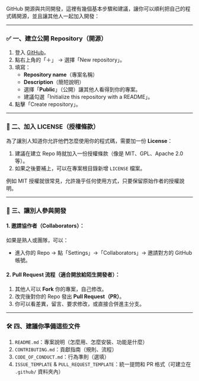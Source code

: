 GitHub 開源與共同開發，這裡有幾個基本步驟和建議，讓你可以順利把自己的程式碼開源，並且讓其他人一起加入開發：

---

### ✅ 一、建立公開 Repository（開源）

1. 登入 [GitHub](https://github.com/)。
2. 點右上角的「＋」 → 選擇「New repository」。
3. 填寫：
   - **Repository name**（專案名稱）
   - **Description**（簡短說明）
   - 選擇「**Public**」（公開）讓其他人看得到你的專案。
   - 建議勾選「Initialize this repository with a README」。
4. 點擊「Create repository」。

---

### 📄 二、加入 LICENSE（授權條款）

為了讓別人知道你允許他們怎麼使用你的程式碼，需要加一份 **License**：

1. 建議在建立 Repo 時就加入一份授權條款（像是 MIT、GPL、Apache 2.0 等）。
2. 如果之後要補上，可以在專案根目錄新增 `LICENSE` 檔案。

例如 MIT 授權就很常見，允許幾乎任何使用方式，只要保留原始作者的授權說明。

---

### 👥 三、讓別人參與開發

#### 1. 邀請協作者（Collaborators）：
如果是熟人或團隊，可以：
- 進入你的 Repo → 點「Settings」→「Collaborators」→ 邀請對方的 GitHub 帳號。

#### 2. Pull Request 流程（適合開放給陌生開發者）：
1. 其他人可以 **Fork** 你的專案，自己修改。
2. 改完後對你的 Repo 發出 **Pull Request（PR）**。
3. 你可以看差異，留言、要求修改，或直接合併進主分支。

---

### 🛠️ 四、建議你準備這些文件

1. `README.md`：專案說明（怎麼用、怎麼安裝、功能是什麼）
2. `CONTRIBUTING.md`：貢獻指南（規則、流程）
3. `CODE_OF_CONDUCT.md`：行為準則（選填）
4. `ISSUE_TEMPLATE` & `PULL_REQUEST_TEMPLATE`：統一提問和 PR 格式（可建立在 `.github/` 資料夾內）


